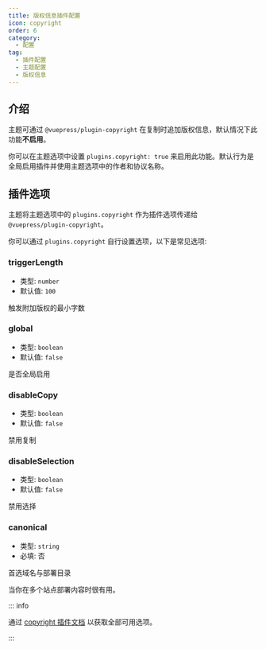 ```yaml
---
title: 版权信息插件配置
icon: copyright
order: 6
category:
  - 配置
tag:
  - 插件配置
  - 主题配置
  - 版权信息
---
```


## 介绍

主题可通过 `@vuepress/plugin-copyright` 在复制时追加版权信息，默认情况下此功能**不启用**。

你可以在主题选项中设置 `plugins.copyright: true` 来启用此功能。默认行为是全局启用插件并使用主题选项中的作者和协议名称。

## 插件选项

主题将主题选项中的 `plugins.copyright` 作为插件选项传递给 `@vuepress/plugin-copyright`。

你可以通过 `plugins.copyright` 自行设置选项，以下是常见选项:

### triggerLength

- 类型: `number`
- 默认值: `100`

触发附加版权的最小字数

### global

- 类型: `boolean`
- 默认值: `false`

是否全局启用

### disableCopy

- 类型: `boolean`
- 默认值: `false`

禁用复制

### disableSelection

- 类型: `boolean`
- 默认值: `false`

禁用选择

### canonical

- 类型: `string`
- 必填: 否

首选域名与部署目录

当你在多个站点部署内容时很有用。

::: info

通过 [copyright 插件文档][copyright] 以获取全部可用选项。

:::

[copyright]: https://ecosystem.vuejs.press/zh/plugins/copyright.html
